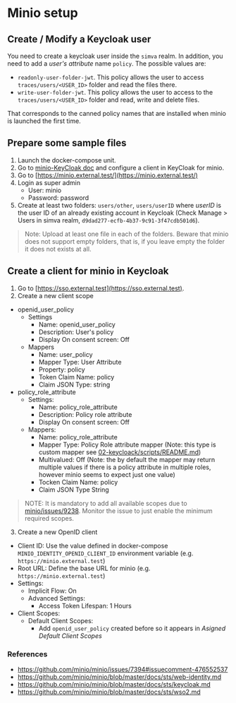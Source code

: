 # Minio setup

## Create / Modify a Keycloak user

You need to create a keycloak user inside the `simva` realm. In addition, you need to add a *user's attribute* name `policy`. The possible values are:
 - `readonly-user-folder-jwt`. This policy allows the user to access `traces/users/<USER_ID>` folder and read the files there.
 - `write-user-folder-jwt`. This policy allows the user to access to the `traces/users/<USER_ID>` folder and read, write and delete files.

That corresponds to the canned policy names that are installed when minio is launched the first time.

## Prepare some sample files

1. Launch the docker-compose unit.
2. Go to [minio-KeyCloak doc](https://github.com/minio/minio/blob/master/docs/sts/keycloak.md#2-configure-keycloak) and configure a client in KeyCloak for minio.
3. Go to [https://minio.external.test/](https://minio.external.test/)
4. Login as super admin
    * User: minio
    * Password: password
5. Create at least two folders: `users/other`, `users/userID` where *userID* is the user ID of an already existing account in Keycloak (Check Manage > Users in simva realm, `d9dad277-ecfb-4b37-9c91-3f47cdb501d6`).
> Note: Upload at least one file in each of the folders. Beware that minio does not support empty folders, that is, if you leave empty the folder it does not exists at all.

## Create a client for minio in Keycloak

1. Go to [https://sso.external.test](https://sso.external.test).
2. Create a new client scope
  * openid_user_policy
    * Settings
      * Name: openid_user_policy
      * Description: User's policy
      * Display On consent screen: Off
    * Mappers
      * Name: user_policy
      * Mapper Type: User Attribute
      * Property: policy
      * Token Claim Name: policy
      * Claim JSON Type: string
  * policy_role_attribute
    * Settings:
      * Name: policy_role_attribute
      * Description: Policy role attribute
      * Display On consent screen: Off
    * Mappers:
      * Name: policy_role_attribute
      * Mapper Type: Policy Role attribute mapper (Note: this type is custom mapper see [02-keycloack/scripts/README.md](02-keycloack/scripts/README.md))
      * Multivalued: Off (Note: the by default the mapper may return multiple values if there is a policy attribute in multiple roles, however minio seems to expect just one value)
      * Tocken Claim Name: policy
      * Claim JSON Type String
> NOTE: It is mandatory to add all available scopes due to [minio/issues/9238](https://github.com/minio/minio/issues/9238). Monitor the issue to just enable the minimum required scopes.
3. Create a new OpenID client
  * Client ID: Use the value defined in docker-compose `MINIO_IDENTITY_OPENID_CLIENT_ID` environment variable (e.g. `https://minio.external.test`)
  * Root URL: Define the base URL for minio (e.g. `https://minio.external.test`)
  * Settings:
    * Implicit Flow: On
    * Advanced Settings:
      * Access Token Lifespan: 1 Hours
  * Client Scopes:
    * Default Client Scopes:
      * Add `openid_user_policy` created before so it appears in *Asigned Default Client Scopes*


### References

- https://github.com/minio/minio/issues/7394#issuecomment-476552537
- https://github.com/minio/minio/blob/master/docs/sts/web-identity.md
- https://github.com/minio/minio/blob/master/docs/sts/keycloak.md
- https://github.com/minio/minio/blob/master/docs/sts/wso2.md